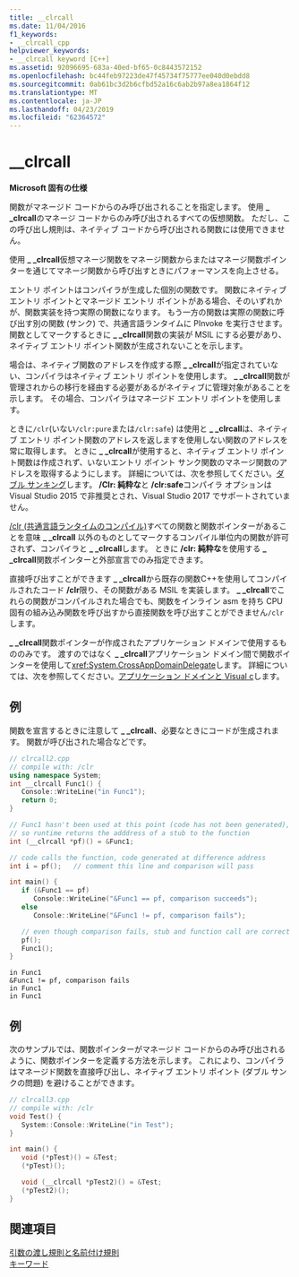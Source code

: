```yaml
---
title: __clrcall
ms.date: 11/04/2016
f1_keywords:
- __clrcall_cpp
helpviewer_keywords:
- __clrcall keyword [C++]
ms.assetid: 92096695-683a-40ed-bf65-0c8443572152
ms.openlocfilehash: bc44feb97223de47f45734f75777ee040d0ebdd8
ms.sourcegitcommit: 0ab61bc3d2b6cfbd52a16c6ab2b97a8ea1864f12
ms.translationtype: MT
ms.contentlocale: ja-JP
ms.lasthandoff: 04/23/2019
ms.locfileid: "62364572"
---
```

# <a name="clrcall"></a>__clrcall

**Microsoft 固有の仕様**

関数がマネージド コードからのみ呼び出されることを指定します。  使用 **_ _clrcall**のマネージ コードからのみ呼び出されるすべての仮想関数。 ただし、この呼び出し規則は、ネイティブ コードから呼び出される関数には使用できません。

使用 **_ _clrcall**仮想マネージ関数をマネージ関数からまたはマネージ関数ポインターを通じてマネージ関数から呼び出すときにパフォーマンスを向上させる。

エントリ ポイントはコンパイラが生成した個別の関数です。 関数にネイティブ エントリ ポイントとマネージド エントリ ポイントがある場合、そのいずれかが、関数実装を持つ実際の関数になります。 もう一方の関数は実際の関数に呼び出す別の関数 (サンク) で、共通言語ランタイムに PInvoke を実行させます。 関数としてマークするときに **_ _clrcall**関数の実装が MSIL にする必要があり、ネイティブ エントリ ポイント関数が生成されないことを示します。

場合は、ネイティブ関数のアドレスを作成する際 **_ _clrcall**が指定されていない、コンパイラはネイティブ エントリ ポイントを使用します。 **_ _clrcall**関数が管理されからの移行を経由する必要があるがネイティブに管理対象があることを示します。 その場合、コンパイラはマネージド エントリ ポイントを使用します。

ときに`/clr`(いない`/clr:pure`または`/clr:safe`) は使用と **_ _clrcall**は、ネイティブ エントリ ポイント関数のアドレスを返しますを使用しない関数のアドレスを常に取得します。 ときに **_ _clrcall**が使用すると、ネイティブ エントリ ポイント関数は作成されず、いないエントリ ポイント サンク関数のマネージ関数のアドレスを取得するようにします。 詳細については、次を参照してください。[ダブル サンキング](../dotnet/double-thunking-cpp.md)します。 **/Clr: 純粋な**と **/clr:safe**コンパイラ オプションは Visual Studio 2015 で非推奨とされ、Visual Studio 2017 でサポートされていません。

[/clr (共通言語ランタイムのコンパイル)](../build/reference/clr-common-language-runtime-compilation.md)すべての関数と関数ポインターがあることを意味 **_ _clrcall** 以外のものとしてマークするコンパイル単位内の関数が許可されず、コンパイラと **_ _clrcall**します。 ときに **/clr: 純粋な**を使用する **_ _clrcall**関数ポインターと外部宣言でのみ指定できます。

直接呼び出すことができます **_ _clrcall**から既存の関数C++を使用してコンパイルされたコード **/clr**限り、その関数がある MSIL を実装します。 **_ _clrcall**でこれらの関数がコンパイルされた場合でも、関数をインライン asm を持ち CPU 固有の組み込み関数を呼び出すから直接関数を呼び出すことができません`/clr`します。

**_ _clrcall**関数ポインターが作成されたアプリケーション ドメインで使用するもののみです。  渡すのではなく **_ _clrcall**アプリケーション ドメイン間で関数ポインターを使用して<xref:System.CrossAppDomainDelegate>します。 詳細については、次を参照してください。[アプリケーション ドメインと Visual c](../dotnet/application-domains-and-visual-cpp.md)します。

## <a name="example"></a>例

関数を宣言するときに注意して **_ _clrcall**、必要なときにコードが生成されます。 関数が呼び出された場合などです。

```cpp
// clrcall2.cpp
// compile with: /clr
using namespace System;
int __clrcall Func1() {
   Console::WriteLine("in Func1");
   return 0;
}

// Func1 hasn't been used at this point (code has not been generated),
// so runtime returns the adddress of a stub to the function
int (__clrcall *pf)() = &Func1;

// code calls the function, code generated at difference address
int i = pf();   // comment this line and comparison will pass

int main() {
   if (&Func1 == pf)
      Console::WriteLine("&Func1 == pf, comparison succeeds");
   else
      Console::WriteLine("&Func1 != pf, comparison fails");

   // even though comparison fails, stub and function call are correct
   pf();
   Func1();
}
```

```Output
in Func1
&Func1 != pf, comparison fails
in Func1
in Func1
```

## <a name="example"></a>例

次のサンプルでは、関数ポインターがマネージド コードからのみ呼び出されるように、関数ポインターを定義する方法を示します。 これにより、コンパイラはマネージド関数を直接呼び出し、ネイティブ エントリ ポイント (ダブル サンクの問題) を避けることができます。

```cpp
// clrcall3.cpp
// compile with: /clr
void Test() {
   System::Console::WriteLine("in Test");
}

int main() {
   void (*pTest)() = &Test;
   (*pTest)();

   void (__clrcall *pTest2)() = &Test;
   (*pTest2)();
}
```

## <a name="see-also"></a>関連項目

[引数の渡し規則と名前付け規則](../cpp/argument-passing-and-naming-conventions.md)<br/>
[キーワード](../cpp/keywords-cpp.md)
